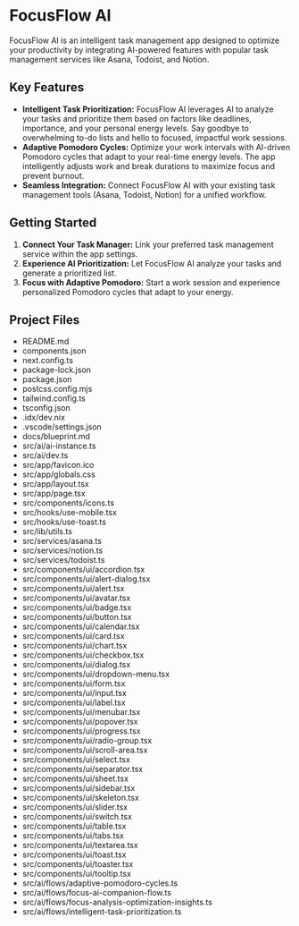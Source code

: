 # FocusFlow AI

FocusFlow AI is an intelligent task management app designed to optimize your productivity by integrating AI-powered features with popular task management services like Asana, Todoist, and Notion.

## Key Features

*   **Intelligent Task Prioritization:**  FocusFlow AI leverages AI to analyze your tasks and prioritize them based on factors like deadlines, importance, and your personal energy levels. Say goodbye to overwhelming to-do lists and hello to focused, impactful work sessions.
*   **Adaptive Pomodoro Cycles:**  Optimize your work intervals with AI-driven Pomodoro cycles that adapt to your real-time energy levels.  The app intelligently adjusts work and break durations to maximize focus and prevent burnout.
*   **Seamless Integration:** Connect FocusFlow AI with your existing task management tools (Asana, Todoist, Notion) for a unified workflow.


## Getting Started

1.  **Connect Your Task Manager:**  Link your preferred task management service within the app settings.
2.  **Experience AI Prioritization:**  Let FocusFlow AI analyze your tasks and generate a prioritized list.
3.  **Focus with Adaptive Pomodoro:**  Start a work session and experience personalized Pomodoro cycles that adapt to your energy.


## Project Files

*   README.md
*   components.json
*   next.config.ts
*   package-lock.json
*   package.json
*   postcss.config.mjs
*   tailwind.config.ts
*   tsconfig.json
*   .idx/dev.nix
*   .vscode/settings.json
*   docs/blueprint.md
*   src/ai/ai-instance.ts
*   src/ai/dev.ts
*   src/app/favicon.ico
*   src/app/globals.css
*   src/app/layout.tsx
*   src/app/page.tsx
*   src/components/icons.ts
*   src/hooks/use-mobile.tsx
*   src/hooks/use-toast.ts
*   src/lib/utils.ts
*   src/services/asana.ts
*   src/services/notion.ts
*   src/services/todoist.ts
*   src/components/ui/accordion.tsx
*   src/components/ui/alert-dialog.tsx
*   src/components/ui/alert.tsx
*   src/components/ui/avatar.tsx
*   src/components/ui/badge.tsx
*   src/components/ui/button.tsx
*   src/components/ui/calendar.tsx
*   src/components/ui/card.tsx
*   src/components/ui/chart.tsx
*   src/components/ui/checkbox.tsx
*   src/components/ui/dialog.tsx
*   src/components/ui/dropdown-menu.tsx
*   src/components/ui/form.tsx
*   src/components/ui/input.tsx
*   src/components/ui/label.tsx
*   src/components/ui/menubar.tsx
*   src/components/ui/popover.tsx
*   src/components/ui/progress.tsx
*   src/components/ui/radio-group.tsx
*   src/components/ui/scroll-area.tsx
*   src/components/ui/select.tsx
*   src/components/ui/separator.tsx
*   src/components/ui/sheet.tsx
*   src/components/ui/sidebar.tsx
*   src/components/ui/skeleton.tsx
*   src/components/ui/slider.tsx
*   src/components/ui/switch.tsx
*   src/components/ui/table.tsx
*   src/components/ui/tabs.tsx
*   src/components/ui/textarea.tsx
*   src/components/ui/toast.tsx
*   src/components/ui/toaster.tsx
*   src/components/ui/tooltip.tsx
*   src/ai/flows/adaptive-pomodoro-cycles.ts
*   src/ai/flows/focus-ai-companion-flow.ts
*   src/ai/flows/focus-analysis-optimization-insights.ts
*   src/ai/flows/intelligent-task-prioritization.ts
